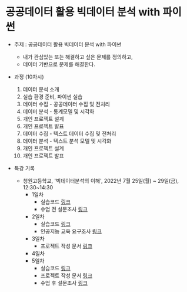 # 공공데이터 활용 빅데이터 분석 with 파이썬

* 주제 : 공공데이터 활용 빅데이터 분석 with 파이썬
  - 내가 관심있는 또는 해결하고 싶은 문제를 정의하고,
  - 데이터 기반으로 문제를 해결한다.

* 과정 (10차시)
  1. 데이터 분석 소개
  2. 실습 환경 준비, 파이썬 실습
  3. 데이터 수집 - 공공데이터 수집 및 전처리
  4. 데이터 분석 - 통계모델 및 시각화
  5. 개인 프로젝트 설계
  6. 개인 프로젝트 발표
  7. 데이터 수집 - 텍스트 데이터 수집 및 전처리
  8. 데이터 분석 - 텍스트 분석 모델 및 시각화
  9. 개인 프로젝트 설계
  10. 개인 프로젝트 발표

* 특강 기록
  - 청원고등학교, '빅데이터분석의 이해', 2022년 7월 25일(월) ~ 29일(금), 12:30~14:30
    - 1일차
      - 실습코드 [링크](https://github.com/janggoons/bigdataanalysis/blob/main/01/01.ipynb)
      - 수업 전 설문조사 [링크](https://docs.google.com/forms/d/e/1FAIpQLScuQGoCWQ7hSWEIdgfJkX88BBozhRQMzYkAT6g-95B7Y6dI9A/viewform)
    - 2일차
      - 실습코드 [링크](https://github.com/janggoons/bigdataanalysis/blob/main/02/02.ipynb)
      - 인공지능 교육 요구조사 [링크](https://docs.google.com/forms/d/e/1FAIpQLSfF0Ox2J7iuJc88cjR5s502JxoQZwbTbRV8quImYX_cCA7YDA/viewform?usp=sf_link)      
    - 3일차
      - 프로젝트 작성 문서 [링크](https://docs.google.com/presentation/d/1FF24EJmXdkUat7E927WlJnyrMTJiYcWACLgRqTPcMvk/edit?usp=sharing)
    - 4일차    
    - 5일차
      - 실습코드 [링크]()
      - 프로젝트 작성 문서 [링크](https://docs.google.com/presentation/d/1W4IrYoirbTnWYw7FXAxoaBwwlpv27q4MhVT-NGsyXBg/edit?usp=sharing)
      - 수업 후 설문조사 [링크](https://docs.google.com/forms/d/e/1FAIpQLSdcbNOdGcyCZ1IRFAX_yMJ8LQWXxoWjM3-HghFH2SaKj_LaTA/viewform?usp=sf_link)
